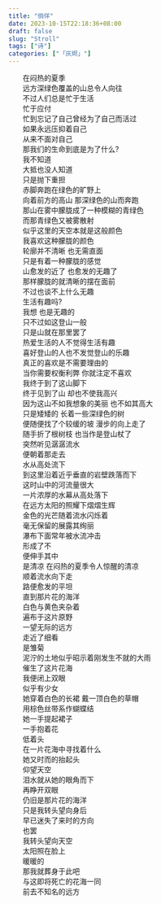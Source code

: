 ```yaml
---  
title: "徜徉"  
date: 2023-10-15T22:18:36+08:00  
draft: false  
slug: "Stroll"  
tags: ["诗"]  
categories: ["「灰烬」"]  
---  
```

　　在闷热的夏季  
　　远方深绿色覆盖的山总令人向往  
　　不过人们总是忙于生活  
　　忙于应付  
　　忙到忘记了自己曾经为了自己而活过  
　　如果永远压抑着自己  
　　从来不面对自己  
　　那我们的生命到底是为了什么?  
　　我不知道  
　　大抵也没人知道  
　　只是抛下重担  
　　赤脚奔跑在绿色的旷野上  
　　向着前方的高山 那深绿色的山而奔跑  
　　那山在雾中朦胧成了一种模糊的青绿色  
　　而那青绿色又被雾散射  
　　似乎这里的天空本就是这般颜色  
　　我喜欢这种朦胧的颜色  
　　轮廓并不清晰 也无需直面  
　　只是有着一种朦胧的感觉  
　　山愈发的近了 也愈发的无趣了  
　　那样朦胧的就清晰的摆在面前  
　　不过也谈不上什么无趣  
　　生活有趣吗?  
　　我想 也是无趣的  
　　只不过如这登山一般  
　　只是山就在那里罢了  
　　热爱生活的人不觉得生活有趣  
　　喜好登山的人也不发觉登山的乐趣  
　　真正的喜欢是不需要理由的  
　　当你需要权衡利弊 你就注定不喜欢  
　　我终于到了这山脚下  
　　终于见到了山 却也不使我高兴  
　　因为这山不如我想象的美丽 也不如其高大  
　　只是矮矮的 长着一些深绿色的树  
　　便随便找了个较缓的坡 漫步的向上走了  
　　随手折了根树枝 也当作是登山杖了  
　　突然听见潺潺流水  
　　便朝着那走去  
　　水从高处流下  
　　到这里沿着近乎垂直的岩壁跌落而下  
　　这时山中的河流量很大  
　　一片浓厚的水幕从高处落下  
　　在远方太阳的照耀下熠熠生辉  
　　金色的光芒随着流水闪烁着  
　　毫无保留的展露其绚丽  
　　瀑布下面常年被水流冲击  
　　形成了不  
　　便伸手其中  
　　是清凉 在闷热的夏季令人惊醒的清凉  
　　顺着流水向下走  
　　路便愈发的平坦  
　　直到那片花的海洋  
　　白色与黄色夹杂着  
　　遍布于这片原野  
　　一望无际的远方  
　　走近了细看  
　　是雏菊  
　　泥泞的土地似乎昭示着刚发生不就的大雨  
　　催生了这片花海  
　　我便闭上双眼  
　　似乎有少女  
　　她穿着白色的长裙 戴一顶白色的草帽  
　　用棕色丝带系作蝴蝶结  
　　她一手提起裙子  
　　一手抱着花  
　　低着头  
　　在一片花海中寻找着什么  
　　她又时而的抬起头  
　　仰望天空  
　　泪水就从她的眼角而下  
　　再睁开双眼  
　　仍旧是那片花的海洋  
　　只是我转头望向身后  
　　早已迷失了来时的方向  
　　也罢  
　　我转头望向天空  
　　太阳照在脸上  
　　暖暖的  
　　那我就葬身于此吧  
　　与这即将死亡的花海一同  
　　前去不知名的远方  
　　
　　
